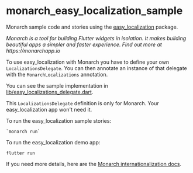 # monarch_easy_localization_sample

Monarch sample code and stories using the [easy_localization](https://github.com/aissat/easy_localization) package.

_Monarch is a tool for building Flutter widgets in isolation. It makes building beautiful apps a simpler and faster experience. Find out more at https://monarchapp.io_

To use easy_localization with Monarch you have to define your own `LocalizationsDelegate`. You can then annotate an instance of that delegate with the `MonarchLocalizations` annotation.

You can see the sample implementation in [lib/easy_localizations_delegate.dart](lib/easy_localizations_delegate.dart).

This `LocalizationsDelegate` definition is only for Monarch. Your easy_localization app won't need it.

To run the easy_localization sample stories:
```
`monarch run`
```

To run the easy_localization demo app:
```
flutter run
```

If you need more details, here are the [Monarch internationalization docs](https://monarchapp.io/docs/internationalization).
